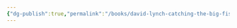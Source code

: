 ```yaml
---
{"dg-publish":true,"permalink":"/books/david-lynch-catching-the-big-fish/","tags":["books"],"created":"2023-12-29","updated":"2024-08-28"}
---
```


